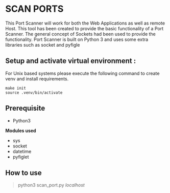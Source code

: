 # SCAN PORTS

This Port Scanner will work for both the Web Applications as well as remote Host. This tool has been created to provide the basic functionality of a Port Scanner. The general concept of Sockets had been used to provide the functionality. Port Scanner is built on Python 3 and uses some extra libraries such as socket and pyfigle

## Setup and activate virtual environment :
For Unix based systems please execute the following command to create venv and install requirements.
```
make init
source .venv/bin/activate
```

## Prerequisite

- Python3

**Modules used**
- sys
- socket
- datetime
- pyfiglet

## How to use

> python3 scan_port.py *localhost*